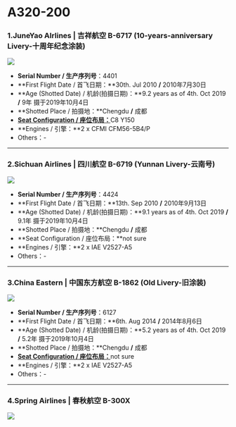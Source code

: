 # A320-200

### 1.JuneYao AIrlines | 吉祥航空 B-6717 (10-years-anniversary Livery-十周年纪念涂装)

![](http://cdn.eternityqjl.top/A320_HO_B-6717%28%E5%8D%81%E5%91%A8%E5%B9%B4%E6%B6%82%E8%A3%85%29.jpg)

- **Serial Number / 生产序列号**：4401
- **First Flight Date / 首飞日期：**30th. Jul 2010  **/**  2010年7月30日
- **Age (Shotted Date) / 机龄(拍摄日期)：**9.2 years as of 4th. Oct 2019  **/**  9年  摄于2019年10月4日
- **Shotted Place / 拍摄地：**Chengdu  **/**  成都
- [**Seat Configuration / 座位布局：**](http://www.juneyaoair.com/pages/services/flightType.aspx)C8 Y150
- **Engines / 引擎：**2 x CFMI CFM56-5B4/P
- Others：-

****

### 2.Sichuan Airlines | 四川航空 B-6719 (Yunnan Livery-云南号)

![](http://cdn.eternityqjl.top/A320_3U_B-6719.jpg)

- **Serial Number / 生产序列号**：4424
- **First Flight Date / 首飞日期：**13th. Sep 2010  **/**  2010年9月13日
- **Age (Shotted Date) / 机龄(拍摄日期)：**9.1 years as of 4th. Oct 2019  **/**  9.1年  摄于2019年10月4日
- **Shotted Place / 拍摄地：**Chengdu  **/**  成都
- **Seat Configuration / 座位布局：**not sure
- **Engines / 引擎：**2 x IAE V2527-A5
- Others：-

****

### 3.China Eastern | 中国东方航空 B-1862 (Old Livery-旧涂装)

![](http://cdn.eternityqjl.top/A320_MU_B-1862.jpg)

- **Serial Number / 生产序列号**：6127
- **First Flight Date / 首飞日期：**6th. Aug 2014  **/**  2014年8月6日
- **Age (Shotted Date) / 机龄(拍摄日期)：**5.2 years as of 4th. Oct 2019  **/**  5.2年  摄于2019年10月4日
- **Shotted Place / 拍摄地：**Chengdu  **/**  成都
- [**Seat Configuration / 座位布局：**](http://www.ceair.com/guide2/dhjd/jxzs.html)not sure
- **Engines / 引擎：**2 x IAE V2527-A5
- Others：-

****

### 4.Spring Airlines | 春秋航空 B-300X

![](http://cdn.eternityqjl.top/A320_9C_B-300X.jpg)

